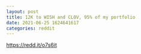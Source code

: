 ```yaml
--- 
layout: post 
title: 12K to WISH and CLOV, 95% of my portfolio 
date: 2021-06-25 1624641617 
categories: reddit 
--- 
```

https://redd.it/o7s6it